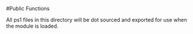 #Public Functions

All ps1 files in this directory will be dot sourced and exported for use when the module is loaded.